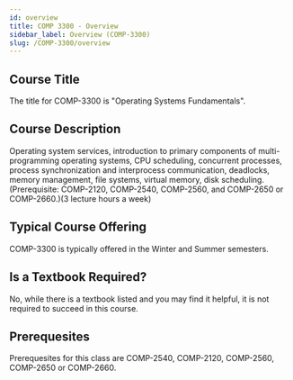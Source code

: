 ```yaml
---
id: overview
title: COMP 3300 - Overview
sidebar_label: Overview (COMP-3300)
slug: /COMP-3300/overview
---
```


## Course Title

The title for COMP-3300 is "Operating Systems Fundamentals".

## Course Description

Operating system services, introduction to primary components of multi-programming operating systems, CPU scheduling, concurrent processes, process synchronization and interprocess communication, deadlocks, memory management, file systems, virtual memory, disk scheduling. (Prerequisite: COMP-2120, COMP-2540, COMP-2560, and COMP-2650 or COMP-2660.)(3 lecture hours a week)

## Typical Course Offering

COMP-3300 is typically offered in the Winter and Summer semesters.

## Is a Textbook Required?

No, while there is a textbook listed and you may find it helpful, it is not required to succeed in this course.

## Prerequesites

Prerequesites for this class are COMP-2540, COMP-2120, COMP-2560, COMP-2650 or COMP-2660.

